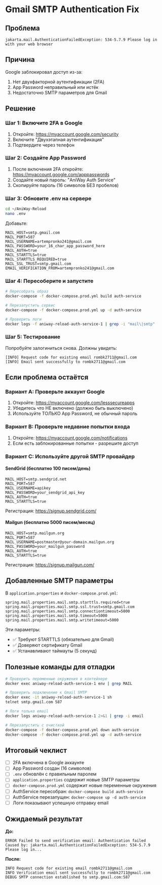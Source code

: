# Gmail SMTP Authentication Fix

## Проблема
```
jakarta.mail.AuthenticationFailedException: 534-5.7.9 Please log in with your web browser
```

## Причина
Google заблокировал доступ из-за:
1. Нет двухфакторной аутентификации (2FA)
2. App Password неправильный или истёк
3. Недостаточно SMTP параметров для Gmail

## Решение

### Шаг 1: Включите 2FA в Google
1. Откройте: https://myaccount.google.com/security
2. Включите "Двухэтапная аутентификация"
3. Подтвердите через телефон

### Шаг 2: Создайте App Password
1. После включения 2FA откройте: https://myaccount.google.com/apppasswords
2. Создайте новый пароль: "AniWay Auth Service"
3. Скопируйте пароль (16 символов БЕЗ пробелов)

### Шаг 3: Обновите .env на сервере

```bash
cd ~/AniWay-Reload
nano .env
```

Добавьте:
```env
MAIL_HOST=smtp.gmail.com
MAIL_PORT=587
MAIL_USERNAME=artempronko241@gmail.com
MAIL_PASSWORD=your_16_char_app_password_here
MAIL_AUTH=true
MAIL_STARTTLS=true
MAIL_STARTTLS_REQUIRED=true
MAIL_SSL_TRUST=smtp.gmail.com
EMAIL_VERIFICATION_FROM=artempronko241@gmail.com
```

### Шаг 4: Пересоберите и запустите

```bash
# Пересобрать образ
docker-compose -f docker-compose.prod.yml build auth-service

# Перезапустить сервис
docker-compose -f docker-compose.prod.yml up -d auth-service

# Проверить логи
docker logs -f aniway-reload-auth-service-1 | grep -i "mail\|smtp"
```

### Шаг 5: Тестирование

Попробуйте залогиниться снова. Должны увидеть:
```
[INFO] Request code for existing email rombk2711@gmail.com
[INFO] Email sent successfully to rombk2711@gmail.com
```

## Если проблема остаётся

### Вариант A: Проверьте аккаунт Google
1. Откройте: https://myaccount.google.com/lesssecureapps
2. Убедитесь что НЕ включено (должно быть выключено)
3. Используйте ТОЛЬКО App Password, не обычный пароль

### Вариант B: Проверьте недавние попытки входа
1. Откройте: https://myaccount.google.com/notifications
2. Если есть заблокированные попытки - разрешите доступ

### Вариант C: Используйте другой SMTP провайдер

#### SendGrid (бесплатно 100 писем/день)
```env
MAIL_HOST=smtp.sendgrid.net
MAIL_PORT=587
MAIL_USERNAME=apikey
MAIL_PASSWORD=your_sendgrid_api_key
MAIL_AUTH=true
MAIL_STARTTLS=true
```

Регистрация: https://signup.sendgrid.com/

#### Mailgun (бесплатно 5000 писем/месяц)
```env
MAIL_HOST=smtp.mailgun.org
MAIL_PORT=587
MAIL_USERNAME=postmaster@your-domain.mailgun.org
MAIL_PASSWORD=your_mailgun_password
MAIL_AUTH=true
MAIL_STARTTLS=true
```

Регистрация: https://signup.mailgun.com/

## Добавленные SMTP параметры

В `application.properties` и `docker-compose.prod.yml`:

```properties
spring.mail.properties.mail.smtp.starttls.required=true
spring.mail.properties.mail.smtp.ssl.trust=smtp.gmail.com
spring.mail.properties.mail.smtp.connectiontimeout=5000
spring.mail.properties.mail.smtp.timeout=5000
spring.mail.properties.mail.smtp.writetimeout=5000
```

Эти параметры:
- ✅ Требуют STARTTLS (обязательно для Gmail)
- ✅ Доверяют сертификату Gmail
- ✅ Устанавливают таймауты (5 секунд)

## Полезные команды для отладки

```bash
# Проверить переменные окружения в контейнере
docker exec aniway-reload-auth-service-1 env | grep MAIL

# Проверить подключение к Gmail SMTP
docker exec -it aniway-reload-auth-service-1 sh
telnet smtp.gmail.com 587

# Логи только email
docker logs aniway-reload-auth-service-1 2>&1 | grep -i email

# Перезапустить с очисткой
docker-compose -f docker-compose.prod.yml down auth-service
docker-compose -f docker-compose.prod.yml up -d auth-service
```

## Итоговый чеклист

- [ ] 2FA включена в Google аккаунте
- [ ] App Password создан (16 символов)
- [ ] `.env` обновлён с правильным паролем
- [ ] `application.properties` содержит новые SMTP параметры
- [ ] `docker-compose.prod.yml` содержит новые переменные окружения
- [ ] AuthService пересобран: `docker-compose build auth-service`
- [ ] AuthService перезапущен: `docker-compose up -d auth-service`
- [ ] Логи показывают успешную отправку email

## Ожидаемый результат

**До:**
```
ERROR Failed to send verification email: Authentication failed
Caused by: jakarta.mail.AuthenticationFailedException: 534-5.7.9 Please log in...
```

**После:**
```
INFO Request code for existing email rombk2711@gmail.com
INFO Verification email sent successfully to rombk2711@gmail.com
DEBUG SMTP connection established to smtp.gmail.com:587
```
